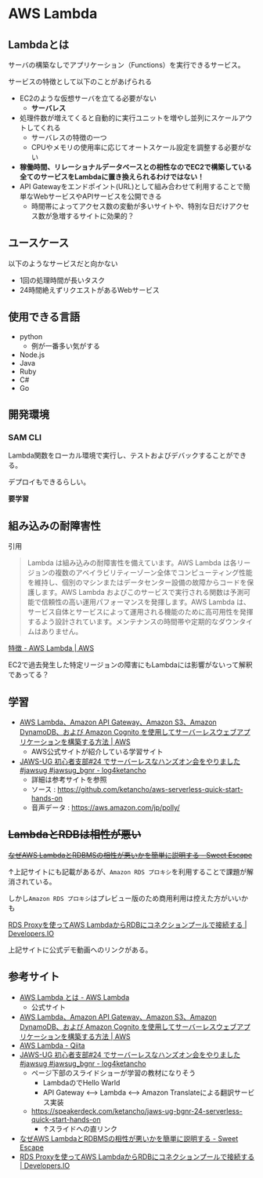 # AWS Lambda

## Lambdaとは

サーバの構築なしでアプリケーション（Functions）を実行できるサービス。

サービスの特徴として以下のことがあげられる

- EC2のような仮想サーバを立てる必要がない
  - **サーバレス**
- 処理件数が増えてくると自動的に実行ユニットを増やし並列にスケールアウトしてくれる
  - サーバレスの特徴の一つ
  - CPUやメモリの使用率に応じてオートスケール設定を調整する必要がない
- **稼働時間、リレーショナルデータベースとの相性なのでEC2で構築している全てのサービスをLambdaに置き換えられるわけではない！**
- API Gatewayをエンドポイント(URL)として組み合わせて利用することで簡単なWebサービスやAPIサービスを公開できる
  - 時間帯によってアクセス数の変動が多いサイトや、特別な日だけアクセス数が急増するサイトに効果的？



## ユースケース

以下のようなサービスだと向かない

- 1回の処理時間が長いタスク
- 24時間絶えずリクエストがあるWebサービス



## 使用できる言語

- python
  - 例が一番多い気がする
- Node.js
- Java
- Ruby
- C#
- Go

## 開発環境

### SAM CLI

Lambda関数をローカル環境で実行し、テストおよびデバックすることができる。

デプロイもできるらしい。

**要学習**



## 組み込みの耐障害性

引用

> Lambda は組み込みの耐障害性を備えています。AWS Lambda は各リージョンの複数のアベイラビリティーゾーン全体でコンピューティング性能を維持し、個別のマシンまたはデータセンター設備の故障からコードを保護します。AWS Lambda およびこのサービスで実行される関数は予測可能で信頼性の高い運用パフォーマンスを発揮します。AWS Lambda は、サービス自体とサービスによって運用される機能のために高可用性を発揮するよう設計されています。メンテナンスの時間帯や定期的なダウンタイムはありません。

[特徴 - AWS Lambda | AWS](https://aws.amazon.com/jp/lambda/features/)

EC2で過去発生した特定リージョンの障害にもLambdaには影響がないって解釈であってる？



## 学習

- [AWS Lambda、Amazon API Gateway、Amazon S3、Amazon DynamoDB、および Amazon Cognito を使用してサーバーレスウェブアプリケーションを構築する方法 | AWS](https://aws.amazon.com/jp/getting-started/projects/build-serverless-web-app-lambda-apigateway-s3-dynamodb-cognito/)
  - AWS公式サイトが紹介している学習サイト
- [JAWS-UG 初心者支部#24 でサーバーレスなハンズオン会をやりました #jawsug #jawsug_bgnr - log4ketancho](https://www.ketancho.net/entry/2020/02/20/080000)
  - 詳細は参考サイトを参照
  - ソース : https://github.com/ketancho/aws-serverless-quick-start-hands-on
  - 音声データ : https://aws.amazon.com/jp/polly/



## ~~LambdaとRDBは相性が悪い~~

~~[なぜAWS LambdaとRDBMSの相性が悪いかを簡単に説明する - Sweet Escape](https://www.keisuke69.net/entry/2017/06/21/121501)~~

↑上記サイトにも記載があるが、`Amazon RDS プロキシ`を利用することで課題が解消されている。

しかし`Amazon RDS プロキシ`はプレビュー版のため商用利用は控えた方がいいかも



[RDS Proxyを使ってAWS LambdaからRDBにコネクションプールで接続する | Developers.IO](https://dev.classmethod.jp/articles/using-relational-databases-with-aws-lambda-easy-connection-pooling/)

上記サイトに公式デモ動画へのリンクがある。



## 参考サイト

- [AWS Lambda とは - AWS Lambda](https://docs.aws.amazon.com/ja_jp/lambda/latest/dg/welcome.html)
  - 公式サイト
- [AWS Lambda、Amazon API Gateway、Amazon S3、Amazon DynamoDB、および Amazon Cognito を使用してサーバーレスウェブアプリケーションを構築する方法 | AWS](https://aws.amazon.com/jp/getting-started/projects/build-serverless-web-app-lambda-apigateway-s3-dynamodb-cognito/)
- [AWS Lambda - Qiita](https://qiita.com/leomaro7/items/5b56ae9710d236545497#8%E3%83%A2%E3%83%87%E3%83%AB)
- [JAWS-UG 初心者支部#24 でサーバーレスなハンズオン会をやりました #jawsug #jawsug_bgnr - log4ketancho](https://www.ketancho.net/entry/2020/02/20/080000)
  - ページ下部のスライドショーが学習の教材になりそう
    - LambdaのでHello Warld
    - API Gateway <--> Lambda <--> Amazon Translateによる翻訳サービス実装
  - https://speakerdeck.com/ketancho/jaws-ug-bgnr-24-serverless-quick-start-hands-on
    - ↑スライドへの直リンク
- [なぜAWS LambdaとRDBMSの相性が悪いかを簡単に説明する - Sweet Escape](https://www.keisuke69.net/entry/2017/06/21/121501)
- [RDS Proxyを使ってAWS LambdaからRDBにコネクションプールで接続する | Developers.IO](https://dev.classmethod.jp/articles/using-relational-databases-with-aws-lambda-easy-connection-pooling/)

